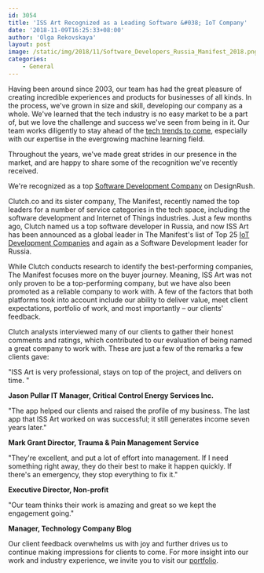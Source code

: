 ```yaml
---
id: 3054
title: 'ISS Art Recognized as a Leading Software &#038; IoT Company'
date: '2018-11-09T16:25:33+08:00'
author: 'Olga Rekovskaya'
layout: post
image: /static/img/2018/11/Software_Developers_Russia_Manifest_2018.png
categories:
    - General
---
```


Having been around since 2003, our team has had the great pleasure of creating incredible experiences and products for businesses of all kinds. In the process, we've grown in size and skill, developing our company as a whole. We've learned that the tech industry is no easy market to be a part of, but we love the challenge and success we've seen from being in it. Our team works diligently to stay ahead of the [tech trends to come](https://www.forbes.com/sites/forbestechcouncil/2018/01/24/popular-trends-ready-to-disrupt-the-tech-industry-in-2018/#3f8c402f6ce1), especially with our expertise in the evergrowing machine learning field.

Throughout the years, we've made great strides in our presence in the market, and are happy to share some of the recognition we've recently received.

We're recognized as a top [<u>Software Development Company</u>](https://www.designrush.com/agency/software-development) on DesignRush.

Clutch.co and its sister company, The Manifest, recently named the top leaders for a number of service categories in the tech space, including the software development and Internet of Things industries. Just a few months ago, Clutch named us a top software developer in Russia, and now ISS Art has been announced as a global leader in The Manifest's list of Top 25 [IoT Development Companies](https://themanifest.com/internet-of-things/companies) and again as a Software Development leader for Russia.

While Clutch conducts research to identify the best-performing companies, The Manifest focuses more on the buyer journey. Meaning, ISS Art was not only proven to be a top-performing company, but we have also been promoted as a reliable company to work with. A few of the factors that both platforms took into account include our ability to deliver value, meet client expectations, portfolio of work, and most importantly – our clients' feedback.

Clutch analysts interviewed many of our clients to gather their honest comments and ratings, which contributed to our evaluation of being named a great company to work with. These are just a few of the remarks a few clients gave:

"ISS Art is very professional, stays on top of the project, and delivers on time. "

**Jason Pullar
IT Manager, Critical Control Energy Services Inc.**

"The app helped our clients and raised the profile of my business. The last app that ISS Art worked on was successful; it still generates income seven years later."

**Mark Grant
Director, Trauma & Pain Management Service**

"They're excellent, and put a lot of effort into management. If I need something right away, they do their best to make it happen quickly. If there's an emergency, they stop everything to fix it."

**Executive Director, Non-profit**

"Our team thinks their work is amazing and great so we kept the engagement going."

**Manager, Technology Company Blog**

Our client feedback overwhelms us with joy and further drives us to continue making impressions for clients to come. For more insight into our work and industry experience, we invite you to visit our [portfolio](https://issart.com/portfolio/).